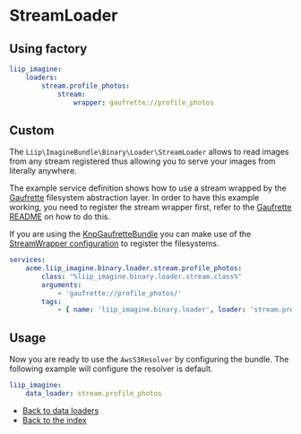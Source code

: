 # StreamLoader

## Using factory

``` yaml
liip_imagine:
    loaders:
        stream.profile_photos:
            stream:
                wrapper: gaufrette://profile_photos
```

## Custom

The `Liip\ImagineBundle\Binary\Loader\StreamLoader` allows to read images from any stream registered
thus allowing you to serve your images from literally anywhere.

The example service definition shows how to use a stream wrapped by the [Gaufrette](https://github.com/KnpLabs/Gaufrette) filesystem abstraction layer.
In order to have this example working, you need to register the stream wrapper first,
refer to the [Gaufrette README](https://github.com/KnpLabs/Gaufrette/blob/master/README.markdown) on how to do this.

If you are using the [KnpGaufretteBundle](https://github.com/KnpLabs/KnpGaufretteBundle)
you can make use of the [StreamWrapper configuration](https://github.com/KnpLabs/KnpGaufretteBundle#stream-wrapper) to register the filesystems.

``` yaml
services:
    acme.liip_imagine.binary.loader.stream.profile_photos:
        class: "%liip_imagine.binary.loader.stream.class%"
        arguments:
            - 'gaufrette://profile_photos/'
        tags:
            - { name: 'liip_imagine.binary.loader', loader: 'stream.profile_photos' }
```

## Usage

Now you are ready to use the `AwsS3Resolver` by configuring the bundle.
The following example will configure the resolver is default.

``` yaml
liip_imagine:
    data_loader: stream.profile_photos
```

- [Back to data loaders](../data-loaders.md)
- [Back to the index](../index.md)
